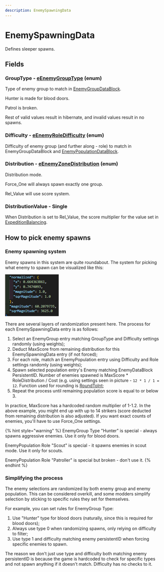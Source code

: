 ```yaml
---
description: EnemySpawningData
---
```


# EnemySpawningData

Defines sleeper spawns.

## Fields

### GroupType - [eEnemyGroupType](../enum-types.md#eenemygrouptype) (enum)

Type of enemy group to match in [EnemyGroupDataBlock](../datablocks/enemygroup.md).

Hunter is made for blood doors.

Patrol is broken.

Rest of valid values result in hibernate, and invalid values result in no spawns.

### Difficulty - [eEnemyRoleDifficulty](../enum-types.md#eenemyroledifficulty) (enum)

Difficulty of enemy group (and further along - role) to match in EnemyGroupDataBlock and [EnemyPopulationDataBlock](../datablocks/enemypopulation.md).

### Distribution - [eEnemyZoneDistribution](../enum-types.md#eenemyzonedistribution) (enum)

Distribution mode.

Force\_One will always spawn exactly one group.

Rel\_Value will use score system.

### DistributionValue - Single

When Distribution is set to Rel\_Value, the score multiplier for the value set in [ExpeditionBalancing](../datablocks/expeditionbalance.md).

## How to pick enemy spawns

### Enemy spawning system

Enemy spawns in this system are quite roundabout. The system for picking what enemy to spawn can be visualized like this:

![The process for picking what sleepers to spawn.](<../../.gitbook/assets/image (2).png>)

There are several layers of randomization present here. The process for each EnemySpawningData entry is as follows:

1. Select an EnemyGroup entry matching GroupType and Difficulty settings randomly (using weights);
2. Deduct MaxScore from remaining distribution for this EnemySpawningData entry (if not forced);
3. For each role, match an EnemyPopulation entry using Difficulty and Role settings randomly (using weights);
4. Spawn selected population entry's Enemy matching EnemyDataBlock PersistentID. Number of enemies spawned is MaxScore \* RoleDistribution / Cost (e.g. using settings seen in picture - `12 * 1 / 1 = 12`. Function used for rounding is [RoundToInt](https://docs.unity3d.com/ScriptReference/Mathf.RoundToInt.html);
5. Repeat the process until remaining population score is equal to or below 3.

In practice, MaxScore has a hardcoded random multiplier of 1-1.2. In the above example, you might end up with up to 14 strikers (score deducted from remaining distribution is also adjusted). If you want exact counts of enemies, you'll have to use Force\_One settings.

{% hint style="warning" %}
EnemyGroup Type "Hunter" is special - always spawns aggressive enemies. Use it only for blood doors.

EnemyPopulation Role "Scout" is special - it spawns enemies in scout mode. Use it only for scouts.

EnemyPopulation Role "Patroller" is special but broken - don't use it.
{% endhint %}

### Simplifying the process

The enemy selections are randomized by both enemy group and enemy population. This can be considered overkill, and some modders simplify selection by sticking to specific rules they set for themselves.

For example, you can set rules for EnemyGroup Type:

1. Use "Hunter" type for blood doors (naturally, since this is required for blood doors);
2. Always use type 0 when randomizing spawns, only relying on difficulty to filter;
3. Use type 1 and difficulty matching enemy persistentID when forcing specific enemies to spawn.

The reason we don't just use type and difficulty both matching enemy persistentID is because the game is hardcoded to check for specific types and not spawn anything if it doesn't match. Difficulty has no checks to it.
